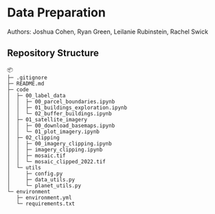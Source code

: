 # Data Preparation

Authors: Joshua Cohen, Ryan Green, Leilanie Rubinstein, Rachel Swick

## Repository Structure
```
📦 
├─ .gitignore
├─ README.md
├─ code
│  ├─ 00_label_data
│  │  ├─ 00_parcel_boundaries.ipynb
│  │  ├─ 01_buildings_exploration.ipynb
│  │  └─ 02_buffer_buildings.ipynb
│  ├─ 01_satellite_imagery
│  │  ├─ 00_download_basemaps.ipynb
│  │  └─ 01_plot_imagery.ipynb
│  ├─ 02_clipping
│  │  ├─ 00_imagery_clipping.ipynb
│  │  ├─ imagery_clipping.ipynb
│  │  ├─ mosaic.tif
│  │  └─ mosaic_clipped_2022.tif
│  └─ utils
│     ├─ config.py
│     ├─ data_utils.py
│     └─ planet_utils.py
└─ environment
   ├─ environment.yml
   └─ requirements.txt
```
